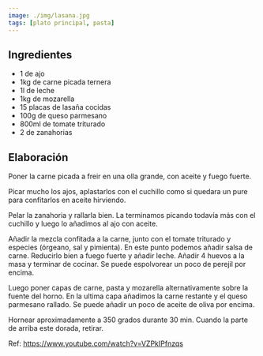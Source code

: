 ```yaml
---
image: ./img/lasana.jpg
tags: [plato principal, pasta]
---
```


## Ingredientes

- 1 de ajo
- 1kg de carne picada ternera
- 1l de leche
- 1kg de mozarella
- 15 placas de lasaña cocidas
- 100g de queso parmesano
- 800ml de tomate triturado
- 2 de zanahorias

## Elaboración

Poner la carne picada a freir en una olla grande, con aceite y fuego fuerte.

Picar mucho los ajos, aplastarlos con el cuchillo como si quedara un pure para confitarlos en aceite
hirviendo.

Pelar la zanahoria y rallarla bien. La terminamos picando todavía más con el cuchillo y luego lo
añadimos al ajo con aceite.

Añadir la mezcla confitada a la carne, junto con el tomate triturado y especies (órgeano, sal y
pimienta). En este punto podemos añadir salsa de carne. Reducirlo bien a fuego fuerte y añadir
leche. Añadir 4 huevos a la masa y terminar de cocinar. Se puede espolvorear un poco de perejil por
encima.

Luego poner capas de carne, pasta y mozarella alternativamente sobre la fuente del horno. En la
ultima capa añadimos la carne restante y el queso parmesano rallado. Se puede añadir un poco de
aceite de oliva por encima.

Hornear aproximadamente a 350 grados durante 30 min. Cuando la parte de arriba este dorada, retirar.

Ref: https://www.youtube.com/watch?v=VZPkIPfnzqs
